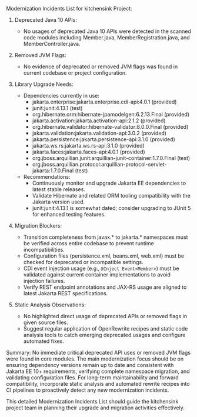 Modernization Incidents List for kitchensink Project:

1. Deprecated Java 10 APIs:
   - No usages of deprecated Java 10 APIs were detected in the scanned code modules including Member.java, MemberRegistration.java, and MemberController.java.

2. Removed JVM Flags:
   - No evidence of deprecated or removed JVM flags was found in current codebase or project configuration.

3. Library Upgrade Needs:
   - Dependencies currently in use:
     - jakarta.enterprise:jakarta.enterprise.cdi-api:4.0.1 (provided)
     - junit:junit:4.13.1 (test)
     - org.hibernate.orm:hibernate-jpamodelgen:6.2.13.Final (provided)
     - jakarta.activation:jakarta.activation-api:2.1.2 (provided)
     - org.hibernate.validator:hibernate-validator:8.0.0.Final (provided)
     - jakarta.validation:jakarta.validation-api:3.0.2 (provided)
     - jakarta.persistence:jakarta.persistence-api:3.1.0 (provided)
     - jakarta.ws.rs:jakarta.ws.rs-api:3.1.0 (provided)
     - jakarta.faces:jakarta.faces-api:4.0.1 (provided)
     - org.jboss.arquillian.junit:arquillian-junit-container:1.7.0.Final (test)
     - org.jboss.arquillian.protocol:arquillian-protocol-servlet-jakarta:1.7.0.Final (test)
   - Recommendations:
     - Continuously monitor and upgrade Jakarta EE dependencies to latest stable releases.
     - Validate Hibernate and related ORM tooling compatibility with the Jakarta version used.
     - junit:junit:4.13.1 is somewhat dated; consider upgrading to JUnit 5 for enhanced testing features.

4. Migration Blockers:
   - Transition completeness from javax.* to jakarta.* namespaces must be verified across entire codebase to prevent runtime incompatibilities.
   - Configuration files (persistence.xml, beans.xml, web.xml) must be checked for deprecated or incompatible settings.
   - CDI event injection usage (e.g., `@Inject Event<Member>`) must be validated against current container implementations to avoid injection failures.
   - Verify REST endpoint annotations and JAX-RS usage are aligned to latest Jakarta REST specifications.

5. Static Analysis Observations:
   - No highlighted direct usage of deprecated APIs or removed flags in given source files.
   - Suggest regular application of OpenRewrite recipes and static code analysis tools to catch emerging deprecated usages and configure automated fixes.

Summary:
No immediate critical deprecated API uses or removed JVM flags were found in core modules. The main modernization focus should be on ensuring dependency versions remain up to date and consistent with Jakarta EE 10+ requirements, verifying complete namespace migration, and validating configuration files. For long-term maintainability and forward compatibility, incorporate static analysis and automated rewrite recipes into CI pipelines to proactively detect any new modernization incidents.

This detailed Modernization Incidents List should guide the kitchensink project team in planning their upgrade and migration activities effectively.